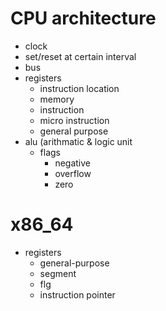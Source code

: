# CPU architecture

- clock
- set/reset at certain interval
- bus
- registers
  - instruction location
  - memory
  - instruction
  - micro instruction
  - general purpose
- alu (arithmatic & logic unit
  - flags
    - negative
    - overflow
    - zero


# x86_64
- registers
  - general-purpose
  - segment
  - flg
  - instruction pointer
